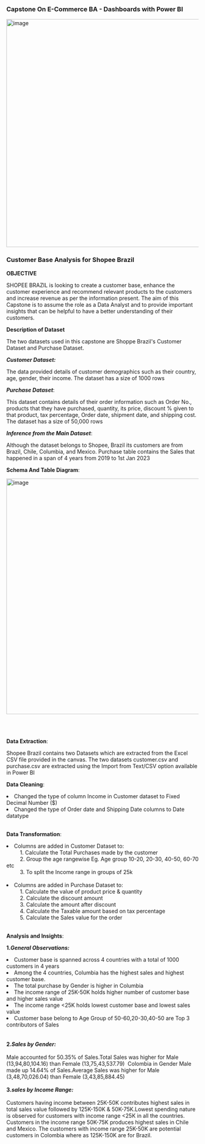 ### Capstone On E-Commerce BA - Dashboards with Power BI ###


<img width="596" alt="image" src="https://github.com/radha-r27/radha-r27/assets/144864829/39255b2c-60e3-44f5-9c73-f84ad67b3abb">


### Customer Base Analysis for Shopee Brazil ###
**OBJECTIVE**

SHOPEE BRAZIL is looking to create a customer base, enhance the customer experience and recommend relevant
products to the customers and increase revenue as per the information present.
The aim of this Capstone is to assume the role as a Data Analyst and to provide important insights that can be helpful to have a better understanding of their
customers.

**Description of Dataset**

The two datasets used in this capstone are Shoppe Brazil's Customer Dataset and Purchase Dataset.

**_Customer Dataset:_**

The data provided details of customer demographics such as their country, age, gender, their income. The dataset has a size of 1000 rows


**_Purchase Dataset_**:

This dataset contains details of their order information such as Order No., products that they have purchased, quantity, its price, discount % given
to that product, tax percentage, Order date, shipment date, and shipping cost. The dataset has a size of 50,000 rows

**_Inference from the Main Dataset_**:

Although the dataset belongs to Shopee, Brazil its customers are from Brazil, Chile, Columbia, and Mexico. Purchase table contains the Sales
that happened in a span of 4 years from 2019 to 1st Jan 2023

**Schema And Table Diagram**:

<img width="616" alt="image" src="https://github.com/radha-r27/radha-r27/assets/144864829/20e31cf7-7d95-46a8-b381-4a257d71a500">

<Br></Br>

**Data Extraction**:

Shopee Brazil contains two Datasets which are extracted from the Excel CSV file provided in the canvas.
The two datasets customer.csv and purchase.csv are extracted using the Import from Text/CSV option available in Power BI

**Data Cleaning**:

 <li> Changed the type of column Income in Customer dataset to Fixed Decimal Number ($)</li>
 <li> Changed the type of Order date and Shipping Date columns to Date datatype</li> <br>

**Data Transformation**:
 <li> Columns are added in Customer Dataset to: </li>
       &nbsp &nbsp &nbsp &nbsp &nbsp1. Calculate the Total Purchases made by the customer <br>
       &nbsp &nbsp &nbsp &nbsp &nbsp2. Group the age rangewise Eg.  Age group 10-20, 20-30, 40-50, 60-70 etc <br>
       &nbsp &nbsp &nbsp &nbsp &nbsp3. To split the Income range in groups of 25k <br> <br>
  <li> Columns are added in Purchase Dataset to: </li>
       &nbsp &nbsp &nbsp &nbsp &nbsp1. Calculate the value of product price & quantity <br>
       &nbsp &nbsp &nbsp &nbsp &nbsp2. Calculate the discount amount  <br>
       &nbsp &nbsp &nbsp &nbsp &nbsp3. Calculate the amount after discount <br>
       &nbsp &nbsp &nbsp &nbsp &nbsp4. Calculate the Taxable amount based on tax percentage  <br>
       &nbsp &nbsp &nbsp &nbsp &nbsp5. Calculate the Sales value for the order   <br>
<br>

**Analysis and Insights**:

   **1._General Observations:_**
        <li> Customer base is spanned across 4 countries with a total of 1000 customers in 4 years </li>
        <li> Among the 4 countries, Columbia has the highest sales and highest customer base.</li>
        <li> The total purchase by Gender is higher in Columbia </li>
        <li> The income range of 25K-50K holds higher number of customer base and higher sales value</li> 
        <li> The income range <25K holds lowest customer base and lowest sales value</li>
        <li> Customer base belong to Age Group of 50-60,20-30,40-50 are Top 3 contributors of Sales</li>
        <Br></Br>
    **2._Sales by Gender:_**
     <Br></Br>
             Male accounted for 50.35% of Sales.﻿﻿﻿﻿Total Sales was higher for Male (13,94,80,104.16) than Female (13,75,43,537.79)
﻿﻿             ﻿﻿Colombia in Gender Male made up 14.64% of Sales.﻿﻿﻿﻿Average Sales was higher for Male (3,48,70,026.04) than Female (3,43,85,884.45)
      <Br></Br>
     **3._sales by Income Range:_**  <Br></Br>
             Customers having income between 25K-50K contributes highest sales in total sales value followed by 125K-150K & 50K-75K.Lowest spending
             nature is observed for customers with income range <25K in all the countries. Customers in the income range 50K-75K  produces highest 
             sales in Chile and Mexico. The customers with income range 25K-50K are potential customers in Colombia where as 125K-150K are for Brazil.




                

